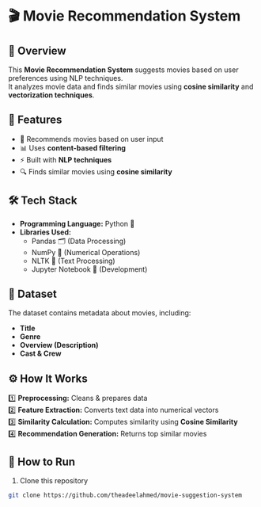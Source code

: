 # 🎬 Movie Recommendation System  

## 📌 Overview  
This **Movie Recommendation System** suggests movies based on user preferences using NLP techniques.  
It analyzes movie data and finds similar movies using **cosine similarity** and **vectorization techniques**.  

## 🚀 Features  
- 🎯 Recommends movies based on user input  
- 📊 Uses **content-based filtering**  
- ⚡ Built with **NLP techniques**  
- 🔍 Finds similar movies using **cosine similarity**  

## 🛠️ Tech Stack  
- **Programming Language:** Python 🐍  
- **Libraries Used:**  
  - Pandas 🗂️ (Data Processing)  
  - NumPy 🔢 (Numerical Operations)   
  - NLTK 📝 (Text Processing)  
  - Jupyter Notebook 📓 (Development)  

## 📂 Dataset  
The dataset contains metadata about movies, including:  
- **Title**  
- **Genre**  
- **Overview (Description)**  
- **Cast & Crew**  

## ⚙️ How It Works  
1️⃣ **Preprocessing:** Cleans & prepares data  
2️⃣ **Feature Extraction:** Converts text data into numerical vectors  
3️⃣ **Similarity Calculation:** Computes similarity using **Cosine Similarity**  
4️⃣ **Recommendation Generation:** Returns top similar movies  

## 🚀 How to Run  
1. Clone this repository  
```bash
git clone https://github.com/theadeelahmed/movie-suggestion-system
